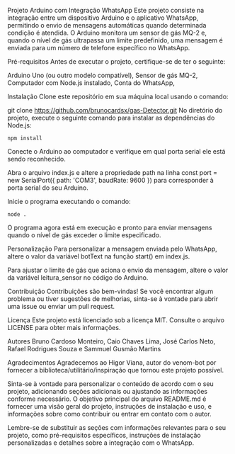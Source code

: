 Projeto Arduino com Integração WhatsApp
Este projeto consiste na integração entre um dispositivo Arduino e o aplicativo WhatsApp, permitindo o envio de mensagens automáticas quando determinada condição é atendida. O Arduino monitora um sensor de gás MQ-2 e, quando o nível de gás ultrapassa um limite predefinido, uma mensagem é enviada para um número de telefone específico no WhatsApp.

Pré-requisitos
Antes de executar o projeto, certifique-se de ter o seguinte:

Arduino Uno (ou outro modelo compatível),
Sensor de gás MQ-2,
Computador com Node.js instalado,
Conta do WhatsApp,


Instalação
Clone este repositório em sua máquina local usando o comando:



git clone https://github.com/brunocardsx/gas-Detector.git
No diretório do projeto, execute o seguinte comando para instalar as dependências do Node.js:


```shell
npm install
```
Conecte o Arduino ao computador e verifique em qual porta serial ele está sendo reconhecido.

Abra o arquivo index.js e altere a propriedade path na linha const port = new SerialPort({ path: 'COM3', baudRate: 9600 }) para corresponder à porta serial do seu Arduino.

Inicie o programa executando o comando:

```shell
node .
```
O programa agora está em execução e pronto para enviar mensagens quando o nível de gás exceder o limite especificado.

Personalização
Para personalizar a mensagem enviada pelo WhatsApp, altere o valor da variável botText na função start() em index.js.

Para ajustar o limite de gás que aciona o envio da mensagem, altere o valor da variável leitura_sensor no código do Arduino.

Contribuição
Contribuições são bem-vindas! Se você encontrar algum problema ou tiver sugestões de melhorias, sinta-se à vontade para abrir uma issue ou enviar um pull request.

Licença
Este projeto está licenciado sob a licença MIT. Consulte o arquivo LICENSE para obter mais informações.

Autores
Bruno Cardoso Monteiro, Caio Chaves Lima, José Carlos Neto, Rafael Rodrigues Souza e Sammuel Gusmão Martins 


Agradecimentos
Agradecemos ao  Higor Viana, autor do venom-bot por fornecer a biblioteca/utilitário/inspiração que tornou este projeto possível.

Sinta-se à vontade para personalizar o conteúdo de acordo com o seu projeto, adicionando seções adicionais ou ajustando as informações conforme necessário. O objetivo principal do arquivo README.md é fornecer uma visão geral do projeto, instruções de instalação e uso, e informações sobre como contribuir ou entrar em contato com o autor.

Lembre-se de substituir as seções com informações relevantes para o seu projeto, como pré-requisitos específicos, instruções de instalação personalizadas e detalhes sobre a integração com o WhatsApp.

